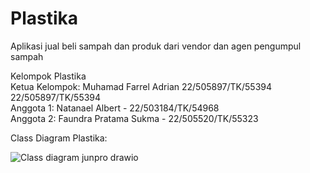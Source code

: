 # Plastika
Aplikasi jual beli sampah dan produk dari vendor dan agen pengumpul sampah  

Kelompok Plastika  
Ketua Kelompok: Muhamad Farrel Adrian 22/505897/TK/55394  22/505897/TK/55394   
Anggota 1: Natanael Albert - 22/503184/TK/54968  
Anggota 2: Faundra Pratama Sukma - 22/505520/TK/55323  

Class Diagram Plastika:

![Class diagram junpro drawio](https://github.com/user-attachments/assets/abac00d2-be5a-4886-a5f7-2e4042ee8b4a)
